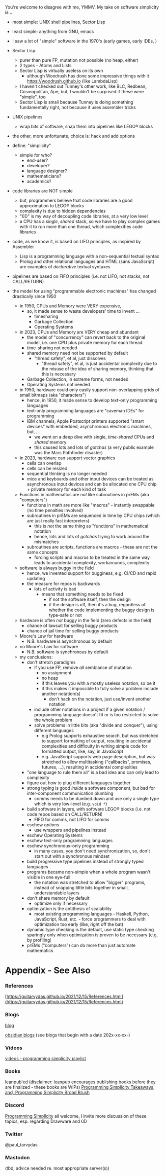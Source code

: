 You're welcome to disagree with me, YMMV.  My take on software simplicity is...

- most simple: UNIX shell pipelines, Sector Lisp 
- least simple: anything from GNU, emacs

- I saw a lot of "simple" software in the 1970's (early games, early IDEs, )
- Sector Lisp
	- purer than pure FP, mutation not possible (no heap, either)
	- 2 types - Atoms and Lists
	- Sector Lisp is virtually useless on its own
		- although Woodrush has done some impressive things with it https://woodrush.github.io (like LambdaLisp)
	- I haven't checked out Tunney's other work, like BLC, Redbean, Cosmopolitan, Ape, but, I wouldn't be surprised if these were "simple", too
	- Sector Lisp is small because Tunney is doing something fundamentally right, not because it uses assembler tricks
- UNIX pipelines
	- wrap bits of software, snap them into pipelines like LEGO® blocks
- the other, more unfortunate, choice is: hack and add options
- define: "simplicity" 
	- simple for who?
		- end-user?
		- developer?
		- language designer?
		- mathematicians? 
		- academics?
- code libraries are NOT simple
	- but, programmers believe that code libraries are a good approximation to LEGO® blocks
	- complexity is due to hidden dependencies
	- "0D" is my way of decoupling code libraries, at a very low level
	- a CPU has a *single*, *shared* stack, so we have to play complex games with it to run more than one thread, which complexifies code libraries
- code, as we know it, is based on LIFO principles, as inspired by Assembler
	- Lisp is a programming language with a non-sequential textual syntax
	- Prolog and other relational languages and HTML (sans JavaScript) are examples of *declarative* textual syntaxes
- pipelines are based on FIFO principles (i.e. not LIFO, not stacks, not CALL/RETURN)
- the model for using "programmable electronic machines" has changed drastically since 1950
	- in 1950, CPUs and Memory were VERY expensive, 
		- so, it made sense to waste developers' time to invent ...
			- timesharing
			- Garbage Collection
			- Operating Systems
	- in 2023, CPUs and Memory are VERY cheap and abundant
		- the model of "concurrency" can revert back to the original model, i.e. one CPU plus private memory for each thread
		- time-sharing not needed
		- shared memory need not be supported by default
			- "thread safety", et al, just dissolves
				- "thread safety", et al, is just accidental complexity due to the misuse of the idea of sharing memory, thinking that this is necessary
		- Garbage Collection, in extreme forms, not needed
		- Operating Systems not needed
	- in 1950, hardware could only easily support non-overlapping grids of small bitmaps (aka "characters")
		- hence, in 1950, it made sense to develop text-only programming languages
		- text-only programming languages are "caveman IDEs" for programming
		- IBM channels, Apple Postscript printers supported "smart devices" with embedded, asynchronous electronic machines, but, ...
			- we went on a deep dive with single, *time-shared* CPUs and *shared* memory
			- this caused lots and lots of *gotchas* (a very public example was the Mars Pathfinder disaster)
	- in 2023, hardware can support vector graphics
		- cells can overlap
		- cells can be resized
		- sequential thinking is no longer needed
		- mice and keyboards and other input devices can be treated as asynchronous input devices and can be allocated one CPU chip + private memory for each kind of task
	- Functions in mathematics are *not* like subroutines in prEMs (aka "computers")
		- functions in math are more like "macros" - instantly swappable (no time penalties involved)
		- subroutines in prEMs are sequenced in time by CPU chips (which are just really fast interpreters)
			- this is *not* the same thing as "functions" in mathematical notation
			- hence, lots and lots of *gotchas* trying to work around the mismatches
		- subroutines are scripts, functions are macros - these are not the same concepts
			- forcing scripts and macros to be treated in the same way leads to accidental complexity, workarounds, complexity
	- software is always buggy in the field
		- hence, we invented support for bugginess, e.g. CI/CD and rapid updating
		- the measure for repos is backwards
			- lots of activity is bad
				- means that something needs to be fixed
					- if not the software itself, then the design
					- if the design is off, then it's a bug, regardless of whether the code implementing the buggy design is type-safe or not
	- hardware is often *not* buggy in the field (zero defects in the field)
		- chance of lawsuit for selling buggy products
		- chance of jail time for selling buggy products
	- Moore's Law for hardware
		- N.B. hardware is asynchronous by default
	- no Moore's Law for software
		- N.B. software is synchronous by default
	- my conclusions:
		- don't stretch paradigms
			- if you use FP, remove *all* semblance of mutation
				- no assignment
				- no heap
				- if this leaves you with a mostly useless notation, so be it
				- if this makes it impossible to fully solve a problem include another notation(s)
					- don't hack on the notation, just use/invent another notation
			- include other notations in a project if a given notation / programming language doesn't fit or is too restricted to solve the whole problem
			- solve problems in little bits (aka "divide and conquer"), using different languages
				- e.g Prolog supports exhaustive search, but was stretched to support formatting of output, resulting in accidental complexities and difficulty in writing simple code for formatted output, like, say, in JavaScript
				- e.g. JavaScript supports web page description, but was stretched to allow multitasking ("callbacks", promises, futures, ...), resulting in accidental complexities
		- "one language to rule them all" is a bad idea and can only lead to complexity
		- figure out how to plug different languages together
		- strong typing is good *inside* a software component, but bad for inter-component communication plumbing
			- comms needs to be dumbed down and use only a single type which is very low-level (e.g. `void *`)
		- build software in layers, with software LEGO® blocks (i.e. not code repos based on CALL/RETURN)
			- FIFO for comms, not LIFO for comms
		- eschew *options*
			- use wrappers and pipelines instead
		- eschew Operating Systems
		- eschew text-only programming languages
		- eschew synchronous-only programming
			- in many cases, you don't need synchronization, so, don't start out with a synchronous mindset
		- build progressive type pipelines instead of strongly typed languages
		- programs became non-simple when a whole program wasn't visible in one eye-full
			- the notation was stretched to allow "bigger" programs, instead of snapping little bits together in small, understandable layers
		- don't share memory by default
			- optimize only if necessary
		- optimization is the antithesis of scalability
			- most existing programming languages - Haskell, Python, JavaScript, Rust, etc. - force programmers to deal with optimization too early (like, right off the bat)
		- dynamic type checking is the default, use static type checking sparingly only when optimization is proven to be necessary (e.g. by profiling)
		- prEMs ("computers") can do more than just automate mathematics
	
# Appendix - See Also

### References

[https://guitarvydas.github.io/2021/12/15/References.html](https://guitarvydas.github.io/2021/12/15/References.html)

### Blogs
[blog](https://guitarvydas.github.io/)

[obsidian blogs](https://publish.obsidian.md/programmingsimplicity) (see blogs that begin with a date 202x-xx-xx-)
### Videos
[videos - programming simplicity playlist](https://www.youtube.com/@programmingsimplicity2980)
### Books
leanpub'ed (disclaimer: leanpub encourages publishing books before they are finalized - these books are WIPs)
[Programming Simplicity Takeaways, and, Programming Simplicity Broad Brush](https://leanpub.com/u/paul-tarvydas)
### Discord
[Programming Simplicity](https://discord.gg/Jjx62ypR) all welcome, I invite more discussion of these topics, esp. regarding Drawware and 0D
### Twitter
@paul_tarvydas
### Mastodon
(tbd, advice needed re. most appropriate server(s))

<script src="https://utteranc.es/client.js" 
        repo="guitarvydas/guitarvydas.github.io" 
        issue-term="pathname" 
        theme="github-light" 
        crossorigin="anonymous" 
        async> 
</script> 
